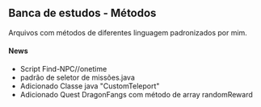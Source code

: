 ## **Banca de estudos** - Métodos

Arquivos com métodos de diferentes linguagem padronizados por mim.

<h4>News</h4>

<ul>
    <li>Script Find-NPC//onetime</li>
    <li>padrão de seletor de missões.java</li>
	<li>Adicionado Classe java "CustomTeleport"</li>
	<li>Adicionado Quest DragonFangs com método de array randomReward</li>
</ul>

